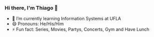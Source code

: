 ### Hi there, I'm Thiago 👋


- 🌱 I’m currently learning Information Systems at UFLA
- 😄 Pronouns: He/His/Him
- ⚡ Fun fact: Series, Movies, Partys, Concerts, Gym and Have Lunch
